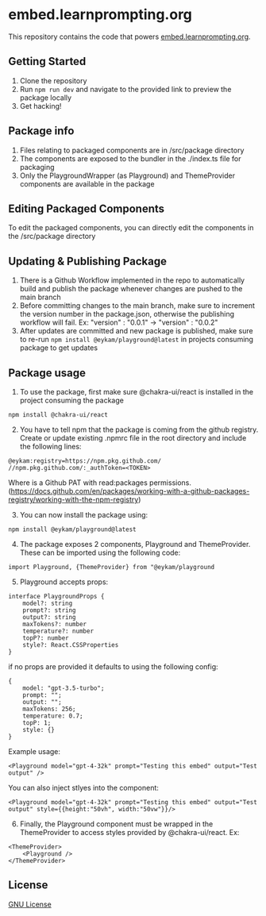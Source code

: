 # embed.learnprompting.org

This repository contains the code that powers [embed.learnprompting.org](http://embed.learnprompting.org).

## Getting Started

1. Clone the repository
2. Run `npm run dev` and navigate to the provided link to preview the package locally
3. Get hacking!

## Package info

1. Files relating to packaged components are in /src/package directory
2. The components are exposed to the bundler in the ./index.ts file for packaging
3. Only the PlaygroundWrapper (as Playground) and ThemeProvider components are available in the package

## Editing Packaged Components

To edit the packaged components, you can directly edit the components in the /src/package directory

## Updating & Publishing Package

1. There is a Github Workflow implemented in the repo to automatically build and publish the package whenever changes are pushed to the main branch
2. Before committing changes to the main branch, make sure to increment the version number in the package.json, otherwise the publishing workflow will fail. Ex: "version" : "0.0.1" -> "version" : "0.0.2"
3. After updates are committed and new package is published, make sure to re-run `npm install @eykam/playground@latest` in projects consuming package to get updates

## Package usage

1. To use the package, first make sure @chakra-ui/react is installed in the project consuming the package

```
npm install @chakra-ui/react
```

2. You have to tell npm that the package is coming from the github registry. Create or update existing .npmrc file in the root directory and include the following lines:

```
@eykam:registry=https://npm.pkg.github.com/
//npm.pkg.github.com/:_authToken=<TOKEN>
```

Where <TOKEN> is a Github PAT with read:packages permissions. (https://docs.github.com/en/packages/working-with-a-github-packages-registry/working-with-the-npm-registry)

3. You can now install the package using:

```
npm install @eykam/playground@latest
```

4. The package exposes 2 components, Playground and ThemeProvider. These can be imported using the following code:

```
import Playground, {ThemeProvider} from "@eykam/playground
```

5. Playground accepts props:

```
interface PlaygroundProps {
    model?: string
    prompt?: string
    output?: string
    maxTokens?: number
    temperature?: number
    topP?: number
    style?: React.CSSProperties
}
```

if no props are provided it defaults to using the following config:

```
{
    model: "gpt-3.5-turbo";
    prompt: "";
    output: "";
    maxTokens: 256;
    temperature: 0.7;
    topP: 1;
    style: {}
}
```

Example usage:

```
<Playground model="gpt-4-32k" prompt="Testing this embed" output="Test output" />
```

You can also inject stlyes into the component:

```
<Playground model="gpt-4-32k" prompt="Testing this embed" output="Test output" style={{height:"50vh", width:"50vw"}}/>
```

6. Finally, the Playground component must be wrapped in the ThemeProvider to access styles provided by @chakra-ui/react. Ex:

```
<ThemeProvider>
    <Playground />
</ThemeProvider>
```

## License

[GNU License](LICENSE)
